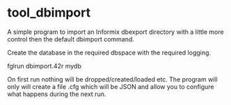 # tool_dbimport

A simple program to import an Informix dbexport directory with a little more control then the default dbimport command.

Create the database in the required dbspace with the required logging.

fglrun dbimport.42r mydb

On first run nothing will be dropped/created/loaded etc.
The program will only will create a file <dbname>.cfg which will be JSON and allow you to configure what happens during the next run.

